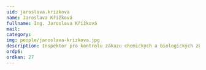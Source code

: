 ```yaml
---
uid: jaroslava.krizkova
name: Jaroslava Křížková
fullname: Ing. Jaroslava Křížková
mail: 
category: 
img: people/jaroslava-krizkova.jpg
description: Inspektor pro kontrolu zákazu chemických a biologických zbraní SÚJB.
ordp6: 
ordkan: 27
---
```




